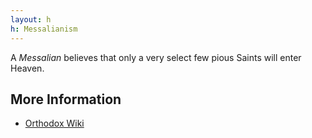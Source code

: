 ```yaml
---
layout: h
h: Messalianism
---
```

A _Messalian_ believes that only a very select few pious Saints will enter Heaven.

## More Information
- [Orthodox Wiki](https://orthodoxwiki.org/Messalianism)
